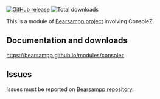 [![GitHub release](https://img.shields.io/github/release/bearsampp/module-consolez.svg?style=flat-square)](https://github.com/bearsampp/module-consolez/releases/latest)
![Total downloads](https://img.shields.io/github/downloads/bearsampp/module-consolez/total.svg?style=flat-square)

This is a module of [Bearsampp project](https://github.com/bearsampp/bearsampp) involving ConsoleZ.

## Documentation and downloads

https://bearsampp.github.io/modules/consolez

## Issues

Issues must be reported on [Bearsampp repository](https://github.com/bearsampp/bearsampp/issues).
